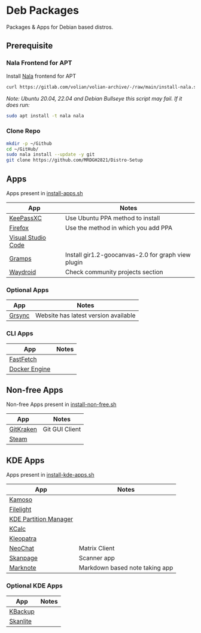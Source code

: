 # Deb Packages

Packages & Apps for Debian based distros.

## Prerequisite

### Nala Frontend for APT

Install [Nala](https://gitlab.com/volian/nala/-/wikis/Installation) frontend for APT

```bash
curl https://gitlab.com/volian/volian-archive/-/raw/main/install-nala.sh | bash
```

_Note: Ubuntu 20.04, 22.04 and Debian Bullseye this script may fail._
_If it does run:_

```bash
sudo apt install -t nala nala
```

### Clone Repo

```bash
mkdir -p ~/Github
cd ~/GitHub/
sudo nala install --update -y git
git clone https://github.com/MRDGH2821/Distro-Setup
```

## Apps

Apps present in [install-apps.sh](./install-apps.sh)

| App                                                                                                      | Notes                                              |
| -------------------------------------------------------------------------------------------------------- | -------------------------------------------------- |
| [KeePassXC](https://keepassxc.org/download/#linux)                                                       | Use Ubuntu PPA method to install                   |
| [Firefox](https://support.mozilla.org/en-US/kb/install-firefox-linux)                                    | Use the method in which you add PPA                |
| [Visual Studio Code](https://code.visualstudio.com/docs/?dv=linux64_deb)                                 |                                                    |
| [Gramps](https://gramps-project.org/wiki/index.php/Installing_Gramps_for_Linux_computers#Debian_package) | Install gir1.2-goocanvas-2.0 for graph view plugin |
| [Waydroid](https://docs.waydro.id/usage/install-on-desktops#ubuntu-debian-and-derivatives)               | Check community projects section                   |

### Optional Apps

| App                                                  | Notes                                |
| ---------------------------------------------------- | ------------------------------------ |
| [Grsync](https://www.opbyte.it/grsync/download.html) | Website has latest version available |

### CLI Apps

| App                                                             | Notes |
| --------------------------------------------------------------- | ----- |
| [FastFetch](https://github.com/fastfetch-cli/fastfetch)         |       |
| [Docker Engine](https://docs.docker.com/engine/install/ubuntu/) |       |

## Non-free Apps

Non-free Apps present in [install-non-free.sh](./install-non-free.sh)

| App                                                       | Notes          |
| --------------------------------------------------------- | -------------- |
| [GitKraken](https://www.gitkraken.com/download/linux-deb) | Git GUI Client |
| [Steam](https://store.steampowered.com/about/download)    |                |

## KDE Apps

Apps present in [install-kde-apps.sh](./install-kde-apps.sh)

| App                                                             | Notes                          |
| --------------------------------------------------------------- | ------------------------------ |
| [Kamoso](https://apps.kde.org/kamoso/)                          |                                |
| [Filelight](https://apps.kde.org/filelight/)                    |                                |
| [KDE Partition Manager](https://apps.kde.org/partitionmanager/) |                                |
| [KCalc](https://apps.kde.org/kcalc/)                            |                                |
| [Kleopatra](https://apps.kde.org/kleopatra/)                    |                                |
| [NeoChat](https://flathub.org/apps/org.kde.neochat)             | Matrix Client                  |
| [Skanpage](https://flathub.org/apps/org.kde.skanpage)           | Scanner app                    |
| [Marknote](https://flathub.org/apps/org.kde.marknote)           | Markdown based note taking app |

### Optional KDE Apps

| App                                        | Notes |
| ------------------------------------------ | ----- |
| [KBackup](https://apps.kde.org/kbackup/)   |       |
| [Skanlite](https://apps.kde.org/skanlite/) |       |

